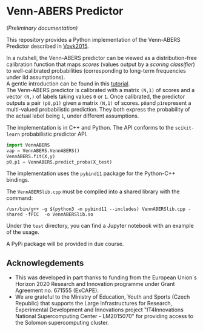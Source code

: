 # Venn-ABERS Predictor
*(Preliminary documentation)*

This repository provides a Python implementation of the Venn-ABERS Predictor described in
[Vovk2015](http://alrw.net/articles/13.pdf).

In a nutshell, the Venn-ABERS predictor can be viewed as a distribution-free calibration function that maps *scores* (values output by a *scoring classifier*) to well-calibrated probabilities (corresponding to long-term frequencies under iid assumptions).    
A gentle introduction can be found in this [tutorial](https://cml.rhul.ac.uk/people/ptocca/HomePage/Toccaceli_CP___Venn_Tutorial.pdf).    
The Venn-ABERS predictor is calibrated with a matrix `(N,1)` of scores and a vector `(N,)` of labels taking values `0` or `1`.
Once calibrated, the predictor outputs a pair `(p0,p1)` given a matrix `(N,1)` of scores.
`p0`and `p1`represent a multi-valued probabilistic prediction. They both express the probability of the actual label being `1`, under different assumptions.

The implementation is in C++ and Python. The API conforms to the `scikit-learn` probabilistic predictor API.

```python
import VennABERS
vap = VennABERS.VennABERS()
VennABERS.fit(X,y)
p0,p1 = VennABERS.predict_proba(X_test)
```

The implementation uses the `pybind11` package for the Python-C++ bindings.

The `VennABERSlib.cpp` must be compiled into a shared library with the command:
```
/usr/bin/g++ -g $(python3 -m pybind11 --includes) VennABERSlib.cpp -shared -fPIC  -o VennABERSlib.so
```

Under the `test` directory, you can find a Jupyter notebook with an example of the usage.

A PyPi package will be provided in due course.


## Acknowlegdements
* This was developed in part thanks to funding from the European Union`s Horizon 2020 Research and Innovation programme under Grant Agreement no. 671555 (ExCAPE). 
* We are grateful to the Ministry of Education, Youth and Sports (Czech Republic) that supports the Large Infrastructures for Research, Experimental Development and Innovations project "IT4Innovations National Supercomputing Center - LM2015070" for providing access to the Solomon supercomputing cluster.
